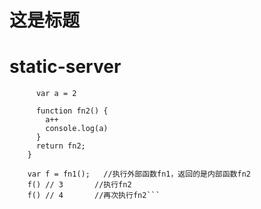 这是标题
=======
# static-server

``` function fn1() {
      var a = 2

      function fn2() {
        a++
        console.log(a)
      }
      return fn2;
    }

    var f = fn1();   //执行外部函数fn1，返回的是内部函数fn2
    f() // 3       //执行fn2
    f() // 4       //再次执行fn2```
